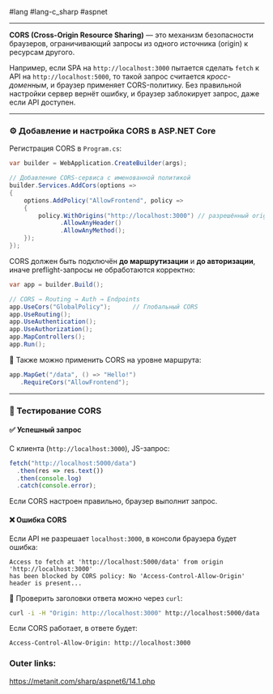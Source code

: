 #lang #lang-c_sharp #aspnet

---
**CORS (Cross-Origin Resource Sharing)** — это механизм безопасности браузеров, ограничивающий запросы из одного источника (origin) к ресурсам другого.

Например, если SPA на `http://localhost:3000` пытается сделать `fetch` к API на `http://localhost:5000`, то такой запрос считается _кросс-доменным_, и браузер применяет CORS-политику. Без правильной настройки сервер вернёт ошибку, и браузер заблокирует запрос, даже если API доступен.

---

### ⚙️ Добавление и настройка CORS в ASP.NET Core

Регистрация CORS в `Program.cs`:
```csharp
var builder = WebApplication.CreateBuilder(args);

// Добавление CORS-сервиса с именованной политикой
builder.Services.AddCors(options =>
{
    options.AddPolicy("AllowFrontend", policy =>
    {
        policy.WithOrigins("http://localhost:3000") // разрешённый origin
              .AllowAnyHeader()
              .AllowAnyMethod();
    });
});
```

CORS должен быть подключён **до маршрутизации** и **до авторизации**, иначе preflight-запросы не обработаются корректно:
```csharp
var app = builder.Build();

// CORS → Routing → Auth → Endpoints
app.UseCors("GlobalPolicy");      // Глобальный CORS
app.UseRouting();
app.UseAuthentication();
app.UseAuthorization();
app.MapControllers();
app.Run();
```

📌 Также можно применить CORS на уровне маршрута:

```csharp
app.MapGet("/data", () => "Hello!")
   .RequireCors("AllowFrontend");
```

---

### 🧪 Тестирование CORS

#### ✅ Успешный запрос
С клиента (`http://localhost:3000`), JS-запрос:
```javascript
fetch("http://localhost:5000/data")
  .then(res => res.text())
  .then(console.log)
  .catch(console.error);
```
Если CORS настроен правильно, браузер выполнит запрос.

#### ❌ Ошибка CORS
Если API не разрешает `localhost:3000`, в консоли браузера будет ошибка:
```
Access to fetch at 'http://localhost:5000/data' from origin 'http://localhost:3000'
has been blocked by CORS policy: No 'Access-Control-Allow-Origin' header is present...
```

📍 Проверить заголовки ответа можно через `curl`:
```bash
curl -i -H "Origin: http://localhost:3000" http://localhost:5000/data
```
Если CORS работает, в ответе будет:
```
Access-Control-Allow-Origin: http://localhost:3000
```

### Outer links:
https://metanit.com/sharp/aspnet6/14.1.php